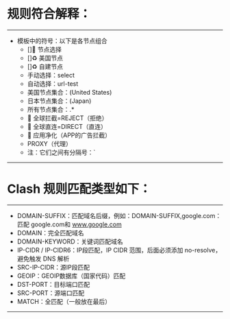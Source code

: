 # 规则符合解释：
---

- 模板中的符号：以下是各节点组合  
   - []🚀 节点选择
   - []♻️ 美国节点
   - []♻️ 自建节点
   - 手动选择：select
   - 自动选择：url-test
   - 美国节点集合：(United States)
   - 日本节点集合：(Japan)
   - 所有节点集合：.* 
   - 🛑 全球拦截=REJECT（拒绝）
   - 🎯 全球直连=DIRECT（直连）
   - 🍃 应用净化（APP的广告拦截）
   - PROXY（代理）
   - 注：它们之间有分隔号：`

---

# Clash 规则匹配类型如下：
---

- DOMAIN-SUFFIX：匹配域名后缀，例如：DOMAIN-SUFFIX,google.com：匹配 google.com和 www.google.com
- DOMAIN：完全匹配域名
- DOMAIN-KEYWORD：关键词匹配域名
- IP-CIDR / IP-CIDR6：IP段匹配，IP CIDR 范围，后面必须添加 no-resolve，避免触发 DNS 解析
- SRC-IP-CIDR：源IP段匹配
- GEOIP：GEOIP数据库（国家代码）匹配
- DST-PORT：目标端口匹配
- SRC-PORT：源端口匹配
- MATCH：全匹配（一般放在最后）

---


